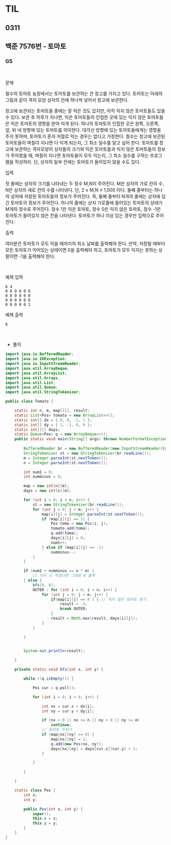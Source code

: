 # TIL

## 0311

## 백준 7576번 - 토마토

### G5

<br>

문제 <br>

철수의 토마토 농장에서는 토마토를 보관하는 큰 창고를 가지고 있다. 토마토는 아래의 그림과 같이 격자 모양 상자의 칸에 하나씩 넣어서 창고에 보관한다.

창고에 보관되는 토마토들 중에는 잘 익은 것도 있지만, 아직 익지 않은 토마토들도 있을 수 있다. 보관 후 하루가 지나면, 익은 토마토들의 인접한 곳에 있는 익지 않은 토마토들은 익은 토마토의 영향을 받아 익게 된다. 하나의 토마토의 인접한 곳은 왼쪽, 오른쪽, 앞, 뒤 네 방향에 있는 토마토를 의미한다. 대각선 방향에 있는 토마토들에게는 영향을 주지 못하며, 토마토가 혼자 저절로 익는 경우는 없다고 가정한다. 철수는 창고에 보관된 토마토들이 며칠이 지나면 다 익게 되는지, 그 최소 일수를 알고 싶어 한다.
토마토를 창고에 보관하는 격자모양의 상자들의 크기와 익은 토마토들과 익지 않은 토마토들의 정보가 주어졌을 때, 며칠이 지나면 토마토들이 모두 익는지, 그 최소 일수를 구하는 프로그램을 작성하라. 단, 상자의 일부 칸에는 토마토가 들어있지 않을 수도 있다.

입력

첫 줄에는 상자의 크기를 나타내는 두 정수 M,N이 주어진다. M은 상자의 가로 칸의 수, N은 상자의 세로 칸의 수를 나타낸다. 단, 2 ≤ M,N ≤ 1,000 이다. 둘째 줄부터는 하나의 상자에 저장된 토마토들의 정보가 주어진다. 즉, 둘째 줄부터 N개의 줄에는 상자에 담긴 토마토의 정보가 주어진다. 하나의 줄에는 상자 가로줄에 들어있는 토마토의 상태가 M개의 정수로 주어진다. 정수 1은 익은 토마토, 정수 0은 익지 않은 토마토, 정수 -1은 토마토가 들어있지 않은 칸을 나타낸다.
토마토가 하나 이상 있는 경우만 입력으로 주어진다.

출력

여러분은 토마토가 모두 익을 때까지의 최소 날짜를 출력해야 한다. 만약, 저장될 때부터 모든 토마토가 익어있는 상태이면 0을 출력해야 하고, 토마토가 모두 익지는 못하는 상황이면 -1을 출력해야 한다.

<br>

예제 입력
```
6 4
0 0 0 0 0 0
0 0 0 0 0 0
0 0 0 0 0 0
0 0 0 0 0 1
```
예제 출력
```
8
```
<br>



- 풀이


```java
import java.io.BufferedReader;
import java.io.IOException;
import java.io.InputStreamReader;
import java.util.ArrayDeque;
import java.util.ArrayList;
import java.util.Arrays;
import java.util.List;
import java.util.Queue;
import java.util.StringTokenizer;

public class Tomato {

	static int n, m, map[][], result;
	static List<Pos> tomato = new ArrayList<>();
	static int[] dx = { 0, 0, -1, 1 };
	static int[] dy = { 1, -1, 0, 0 };
	static int[][] days;
	static Queue<Pos> q = new ArrayDeque<>();
	public static void main(String[] args) throws NumberFormatException, IOException {
		
		BufferedReader br = new BufferedReader(new InputStreamReader(System.in));
		StringTokenizer st = new StringTokenizer(br.readLine());
		m = Integer.parseInt(st.nextToken());
		n = Integer.parseInt(st.nextToken());

		int num1 = 0;
		int numminus = 0;

		map = new int[n][m];
		days = new int[n][m];

		for (int i = 0; i < n; i++) {
			st = new StringTokenizer(br.readLine());
			for (int j = 0; j < m; j++) {
				map[i][j] = Integer.parseInt(st.nextToken());
				if (map[i][j] == 1) {
					Pos toma = new Pos(i, j);
					tomato.add(toma);
					q.add(toma);
					days[i][j] = 0;
					num1++;
				} else if (map[i][j] == -1)
					numminus--;
			}
		}

		if (num1 + numminus == n * m) {
			// 이미 다 익었다면 그대로 0 출력
		} else {
			bfs(0, 0);
			OUTER : for (int i = 0; i < n; i++) {
				for (int j = 0; j < m; j++) {
					if(map[i][j] == 0 ) { // 익지 않은 토마토 찾기
						result = -1;
						break OUTER;
					}
					result = Math.max(result, days[i][j]);
				}
			}

		}

		
		System.out.println(result);

	}

	private static void bfs(int x, int y) {

		while (!q.isEmpty()) {

			Pos cur = q.poll();

			for (int i = 0; i < 4; i++) {

				int nx = cur.x + dx[i];
				int ny = cur.y + dy[i];

				if (nx < 0 || nx >= n || ny < 0 || ny >= m)
					continue;
				// 토마토 익히기
				if (map[nx][ny] == 0) {
					map[nx][ny] = 1;
					q.add(new Pos(nx, ny));
					days[nx][ny] = days[cur.x][cur.y] + 1;
				}

			}

		}

	}

	static class Pos {
		int x;
		int y;

		public Pos(int x, int y) {
			super();
			this.x = x;
			this.y = y;
		}
	}
}

```
